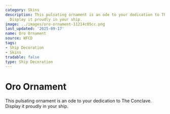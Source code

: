 ```yaml
---
category: Skins
description: This pulsating ornament is an ode to your dedication to The Conclave.
  Display it proudly in your ship.
image: ../images/oro-ornament-11214c05cc.png
last_updated: '2025-09-17'
name: Oro Ornament
source: WFCD
tags:
- Ship Decoration
- Skins
tradable: false
type: Ship Decoration
---
```


# Oro Ornament

This pulsating ornament is an ode to your dedication to The Conclave. Display it proudly in your ship.

